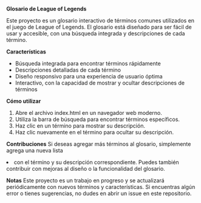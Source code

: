 **Glosario de League of Legends**

Este proyecto es un glosario interactivo de términos comunes utilizados en el juego de League of Legends. El glosario está diseñado para ser fácil de usar y accesible, con una búsqueda integrada y descripciones de cada término.

**Características**

- Búsqueda integrada para encontrar términos rápidamente
- Descripciones detalladas de cada término
- Diseño responsivo para una experiencia de usuario óptima
- Interactivo, con la capacidad de mostrar y ocultar descripciones de términos

**Cómo utilizar**

1. Abre el archivo index.html en un navegador web moderno.
2. Utiliza la barra de búsqueda para encontrar términos específicos.
3. Haz clic en un término para mostrar su descripción.
4. Haz clic nuevamente en el término para ocultar su descripción.

**Contribuciones**
Si deseas agregar más términos al glosario, simplemente agrega una nueva lista <li> con el término y su descripción correspondiente. Puedes también contribuir con mejoras al diseño o la funcionalidad del glosario.

**Notas**
Este proyecto es un trabajo en progreso y se actualizará periódicamente con nuevos términos y características.
Si encuentras algún error o tienes sugerencias, no dudes en abrir un issue en este repositorio.
